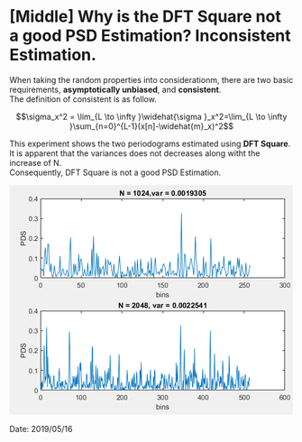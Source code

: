 # [Middle] Why is the DFT Square not a good PSD Estimation? Inconsistent Estimation.

When taking the random properties into considerationm, there are two basic requirements, **asymptotically unbiased**, and **consistent**.  
The definition of consistent is as follow.  

```math
\sigma_x^2 = \lim_{L \to \infty }\widehat{\sigma }_x^2=\lim_{L \to \infty }\sum_{n=0}^{L-1}(x[n]-\widehat{m}_x)^2
```  
This experiment shows the two periodograms estimated using **DFT Square**.  
It is apparent that the variances does not decreases along witht the increase of N.  
Consequently, DFT Square is not a good PSD Estimation.

![Fig.1](./1.PNG)

Date: 2019/05/16
